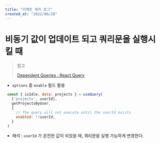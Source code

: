 ```yaml
---
title: "리액트 쿼리 로그"
created_at: "2022/06/28"
---
```


# 비동기 값이 업데이트 되고 쿼리문을 실행시킬 때

> 참고
> 
> [Dependent Queries : React Query ](https://react-query.tanstack.com/guides/dependent-queries)

- `options` 중 `enable` 필드 활용

```js
 const { isIdle, data: projects } = useQuery(
   ['projects', userId],
   getProjectsByUser,
   {
     // The query will not execute until the userId exists
     enabled: !!userId,
   }
 )
 ```

- 해석 : `userId` 가 온전한 값이 되었을 때, 쿼리문을 실행 가능하게 변경한다.
